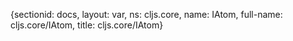 {sectionid: docs, layout: var, ns: cljs.core, name: IAtom, full-name: cljs.core/IAtom,
  title: cljs.core/IAtom}

